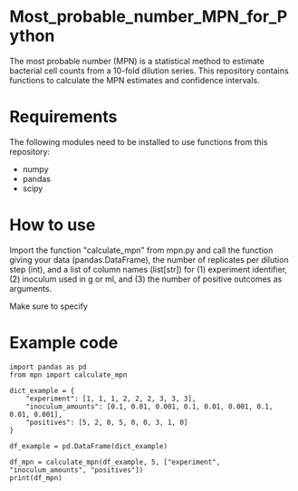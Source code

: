 # Most_probable_number_MPN_for_Python
The most probable number (MPN) is a statistical method to estimate bacterial cell counts from a 10-fold dilution series. This repository contains functions to calculate the MPN estimates and confidence intervals.

# Requirements
The following modules need to be installed to use functions from this repository:
- numpy
- pandas
- scipy

# How to use
Import the function "calculate_mpn" from mpn.py and call the function giving your data (pandas.DataFrame), the number of replicates per dilution step (int), and a list of column names (list[str]) for (1) experiment identifier, (2) inoculum used in g or ml, and (3) the number of positive outcomes as arguments.

Make sure to specify

# Example code

```
import pandas as pd
from mpn import calculate_mpn

dict_example = {
    "experiment": [1, 1, 1, 2, 2, 2, 3, 3, 3],
    "inoculum_amounts": [0.1, 0.01, 0.001, 0.1, 0.01, 0.001, 0.1, 0.01, 0.001],
    "positives": [5, 2, 0, 5, 0, 0, 3, 1, 0]
}

df_example = pd.DataFrame(dict_example)

df_mpn = calculate_mpn(df_example, 5, ["experiment", "inoculum_amounts", "positives"])
print(df_mpn)
```
